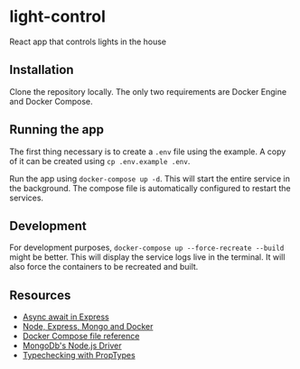 # light-control

React app that controls lights in the house

## Installation

Clone the repository locally. The only two requirements are Docker Engine and Docker Compose.

## Running the app

The first thing necessary is to create a `.env` file using the example. A copy of it can be created using `cp .env.example .env`.

Run the app using `docker-compose up -d`. This will start the entire service in the background. The compose file is automatically configured to restart the services.

## Development

For development purposes, `docker-compose up --force-recreate --build` might be better. This will display the service logs live in the terminal. It will also force the containers to be recreated and built.

## Resources

- [Async await in Express](https://strongloop.com/strongblog/async-error-handling-expressjs-es7-promises-generators/)
- [Node, Express, Mongo and Docker](https://medium.com/@sunnykay/docker-development-workflow-node-express-mongo-4bb3b1f7eb1e#.pq9m52kkj)
- [Docker Compose file reference](https://docs.docker.com/compose/compose-file/)
- [MongoDb's Node.js Driver](http://mongodb.github.io/node-mongodb-native/2.2/)
- [Typechecking with PropTypes](https://facebook.github.io/react/docs/typechecking-with-proptypes.html)
